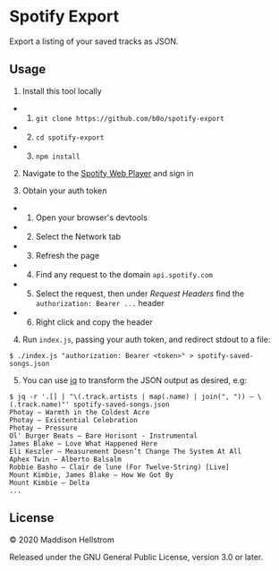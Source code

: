 Spotify Export
==============

Export a listing of your saved tracks as JSON.

Usage
-----

1. Install this tool locally
- 1. `git clone https://github.com/b0o/spotify-export`
- 2. `cd spotify-export`
- 3. `npm install`

2. Navigate to the [Spotify Web Player](https://open.spotify.com/) and sign in

3. Obtain your auth token
- 1. Open your browser's devtools
- 2. Select the Network tab
- 3. Refresh the page
- 4. Find any request to the domain `api.spotify.com`
- 5. Select the request, then under *Request Headers* find the `authorization: Bearer ...` header
- 6. Right click and copy the header

4. Run `index.js`, passing your auth token, and redirect stdout to a file:

```
$ ./index.js "authorization: Bearer <token>" > spotify-saved-songs.json
```

5. You can use [jq](https://github.com/stedolan/jq) to transform the JSON output as desired, e.g:

```
$ jq -r '.[] | "\(.track.artists | map(.name) | join(", ")) — \(.track.name)"' spotify-saved-songs.json
Photay — Warmth in the Coldest Acre
Photay — Existential Celebration
Photay — Pressure
Ol' Burger Beats — Bare Horisont - Instrumental
James Blake — Love What Happened Here
Eli Keszler — Measurement Doesn’t Change The System At All
Aphex Twin — Alberto Balsalm
Robbie Basho — Clair de lune (For Twelve-String) [Live]
Mount Kimbie, James Blake — How We Got By
Mount Kimbie — Delta
...
```

License
-------
&copy; 2020 Maddison Hellstrom

Released under the GNU General Public License, version 3.0 or later.
